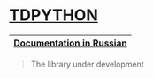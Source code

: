 # [TDPYTHON](https://github.com/MiSTeR1995/docs_test)

| [Documentation in Russian][url] |
|--------------------------------------------------------------------------------------------|

[url]: https://github.com/MiSTeR1995/docs_test/blob/master/README_RU.md

> The library under development
